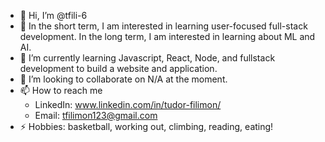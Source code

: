 - 👋 Hi, I’m @tfili-6
- 👀 In the short term, I am interested in learning user-focused full-stack development. In the long term, I am interested in learning about ML and AI.
- 🌱 I’m currently learning Javascript, React, Node, and fullstack development to build a website and application.
- 💞️ I’m looking to collaborate on N/A at the moment.
- 📫 How to reach me
    - LinkedIn: www.linkedin.com/in/tudor-filimon/
    - Email: tfilimon123@gmail.com
- ⚡ Hobbies: basketball, working out, climbing, reading, eating!

<!---
tfili-6/tfili-6 is a ✨ special ✨ repository because its `README.md` (this file) appears on your GitHub profile.
You can click the Preview link to take a look at your changes.
--->
